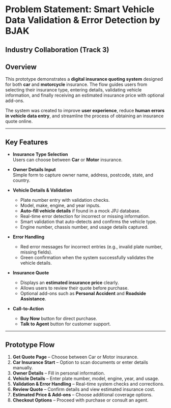 # Problem Statement: Smart Vehicle Data Validation & Error Detection by BJAK  
## Industry Collaboration (Track 3)

## Overview
This prototype demonstrates a **digital insurance quoting system** designed for both **car** and **motorcycle** insurance. The flow guides users from selecting their insurance type, entering details, validating vehicle information, and finally receiving an estimated insurance price with optional add-ons.  

The system was created to improve **user experience**, reduce **human errors in vehicle data entry**, and streamline the process of obtaining an insurance quote online.

---

## Key Features
- **Insurance Type Selection**  
  Users can choose between **Car** or **Motor** insurance.  

- **Owner Details Input**  
  Simple form to capture owner name, address, postcode, state, and country.  

- **Vehicle Details & Validation**  
  - Plate number entry with validation checks.  
  - Model, make, engine, and year inputs.  
  - **Auto-fill vehicle details** if found in a mock JPJ database.  
  - Real-time error detection for incorrect or missing information.  
  - Smart validation that auto-detects and confirms the vehicle type.  
  - Engine number, chassis number, and usage details captured.  

- **Error Handling**  
  - Red error messages for incorrect entries (e.g., invalid plate number, missing fields).  
  - Green confirmation when the system successfully validates the vehicle details.  

- **Insurance Quote**  
  - Displays an **estimated insurance price** clearly.  
  - Allows users to review their quote before purchase.  
  - Optional add-ons such as **Personal Accident** and **Roadside Assistance**.  

- **Call-to-Action**  
  - **Buy Now** button for direct purchase.  
  - **Talk to Agent** button for customer support.  

---

## Prototype Flow
1. **Get Quote Page** – Choose between Car or Motor insurance.  
2. **Car Insurance Start** – Option to scan documents or enter details manually.  
3. **Owner Details** – Fill in personal information.  
4. **Vehicle Details** – Enter plate number, model, engine, year, and usage.  
5. **Validation & Error Handling** – Real-time system checks and corrections.  
6. **Review Quote** – Confirm details and view estimated insurance cost.  
7. **Estimated Price & Add-ons** – Choose additional coverage options.  
8. **Checkout Options** – Proceed with purchase or consult an agent.  


